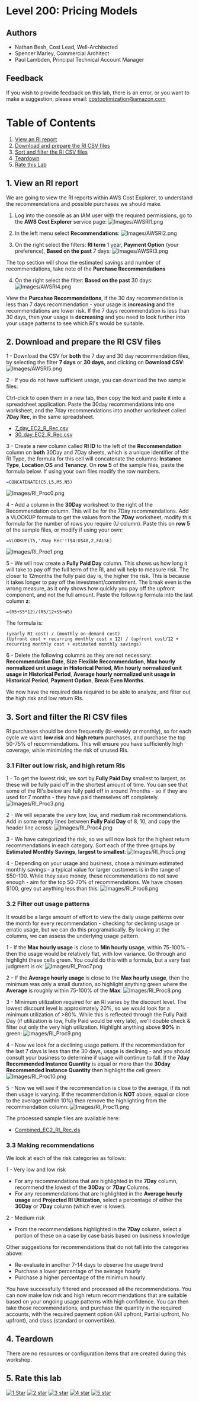 # Level 200: Pricing Models

## Authors
- Nathan Besh, Cost Lead, Well-Architected
- Spencer Marley, Commercial Architect
- Paul Lambden, Principal Technical Account Manager


## Feedback
If you wish to provide feedback on this lab, there is an error, or you want to make a suggestion, please email: costoptimization@amazon.com


# Table of Contents
1. [View an RI report](#ri_report)
2. [Download and prepare the RI CSV files](#prepare_csv)
3. [Sort and filter the RI CSV files](#filter_csv)
4. [Teardown](#tear_down)
5. [Rate this Lab](#rate_lab) 


<a name="ri_report"></a>
## 1. View an RI report
We are going to view the RI reports within AWS Cost Explorer, to understand the recommendations and possible purchases we should make.

1. Log into the console as an IAM user with the required permissions, go to the **AWS Cost Explorer** service page:
![Images/AWSRI1.png](Images/AWSRI1.png)

2. In the left menu select **Recommendations**: 
![Images/AWSRI2.png](Images/AWSRI2.png)

3. On the right select the filters: **RI term** 1 year, **Payment Option** (your preference), **Based on the past** 7 days:
![Images/AWSRI3.png](Images/AWSRI3.png)

The top section will show the estimated savings and number of recommendations, take note of the **Purchase Recommendations**

4. On the right select the filter: **Based on the past** 30 days:
![Images/AWSRI4.png](Images/AWSRI4.png)

View the **Purcahse Recommendations**, if the 30 day recommendation is less than 7 days recommendation - your usage is **increasing** and the recommendations are lower risk.  If the 7 days recommendation is less than 30 days, then your usage is **decreasing** and you need to look further into your usage patterns to see which RI's would be suitable.


<a name="prepare_csv"></a>
## 2. Download and prepare the RI CSV files
1 - Download the CSV for **both** the 7 day and 30 day recommendation files, by selecting the filter **7 days** or **30 days**, and clicking on **Download CSV**:
![Images/AWSRI5.png](Images/AWSRI5.png)

2 - If you do not have sufficient usage, you can download the two sample files:

Ctrl-click to open them in a new tab, then copy the text and paste it into a spreadsheet application. Paste the 30day recommendations into one worksheet, and the 7day recommendations into another worksheet called **7Day Rec**, in the same spreadsheet.

- [7_day_EC2_R_Rec.csv](./Code/7_day_EC2_RI_Rec.csv)
- [30_day_EC2_R_Rec.csv](./Code/30_day_EC2_RI_Rec.csv)


3 - Create a new column called **RI ID** to the left of the **Recommendation** column on **both** 30Day and 7Day sheets, which is a unique identifier of the RI Type, the formula for this cell will concatenate the columns: **Instance Type**, **Location**,**OS** and **Tenancy**. On **row 5** of the sample files, paste the formula below. If using your own files modify the row numbers.
```
=CONCATENATE(C5,L5,M5,N5)
```
![Images/RI_Proc0.png](Images/RI_Proc0.png)


4 - Add a column in the **30Day** worksheet to the right of the Recommendation column. This will be for the 7Day recommendations.  Add a VLOOKUP formula to get the values from the **7Day** worksheet, modify this formula for the number of rows you require (U column). Paste this on **row 5** of the sample files, or modify if using your own:
```
=VLOOKUP(T5,'7Day Rec'!T$4:U$48,2,FALSE)
```
![Images/RI_Proc1.png](Images/RI_Proc1.png)

5 - We will now create a **Fully Paid Day** column. This shows us how long it will take to pay off the full term of the RI, and will help to measure risk. The closer to 12months the fully paid day is, the higher the risk. This is because it takes longer to pay off the investment/commitment. The break even is the wrong measure, as it only shows how quickly you pay off the upfront component, and not the full amount.
Paste the following formula into the last column **z**:
```
=(R5+S5*12)/(R5/12+S5+W5)
```

The formula is:
```
(yearly RI cost) / (monthly on-demand cost)
(Upfront cost + recurring monthly cost x 12) / (upfront cost/12 + recurring monthly cost + estimated monthly savings)
```

6 - Delete the following columns as they are not necessary: **Recommendation Date**, **Size Flexible Recommendation**, **Max hourly normalized unit usage in Historical Period**, **Min hourly normalized unit usage in Historical Period**, **Average hourly normalized unit usage in Historical Period**, **Payment Option**, **Break Even Months**. 


We now have the required data required to be able to analyze, and filter out the high risk and low return RIs.

<a name="filter_csv"></a>
## 3. Sort and filter the RI CSV files
RI purchases should be done frequently (bi-weekly or monthly), so for each cycle we want: **low risk** and **high return** purchases, and purchase the top 50-75% of recommendations. This will ensure you have sufficiently high coverage, while minimizing the risk of unused RIs.

### 3.1 Filter out low risk, and high return RIs
1 - To get the lowest risk, we sort by **Fully Paid Day** smallest to largest, as these will be fully paid off in the shortest amount of time. You can see that some of the RI's below are fully paid off in around 7months - so if they are used for 7 months - they have paid themselves off completely.
![Images/RI_Proc3.png](Images/RI_Proc3.png)


2 - We will separate the very low, low, and medium risk recommendations. Add in some empty lines between **Fully Paid Day** of 8, 10, and copy the header line across: 
![Images/RI_Proc4.png](Images/RI_Proc4.png)


3 - We have categorized the risk, so we will now look for the highest return recommendations in each category. Sort each of the three groups by **Estimated Monthly Savings**, **largest to smallest**:
![Images/RI_Proc5.png](Images/RI_Proc5.png)


4 - Depending on your usage and business, chose a minimum estimated monthly savings - a typical value for larger customers is in the range of $50-100. While they save money, these recommendations do not save enough - aim for the top 50-70% of recommendations.  We have chosen $100, grey out anything less than this:
![Images/RI_Proc6.png](Images/RI_Proc6.png)

### 3.2 Filter out usage patterns
It would be a large amount of effort to view the daily usage patterns over the month for every recommendation - checking for declining usage or erratic usage, but we can do this programatically. By looking at the columns, we can assess the underlying usage pattern.

1 - If the **Max hourly usage** is close to **Min hourly usage**, within 75-100% - then the usage would be relatively flat, with low variance.  Go through and highlight these cells green.  You could do this with a formula, but a very fast judgment is ok:
![Images/RI_Proc7.png](Images/RI_Proc7.png)

2 - If the **Average hourly usage** is close to the **Max hourly usage**, then the minimum was only a small duration, so highlight anything green where the **Average** is roughly within 75-100% of the **Max**:
![Images/RI_Proc8.png](Images/RI_Proc8.png)

3 - Minimum utilization required for an RI varies by the discount level.  The lowest discount level is approximately 20%, so we would look for a minimum utilization of >80%. While this is reflected through the Fully Paid Day (if utilization is low, Fully Paid would be very late), we'll double check & filter out only the very high utilization. Highlight anything above **90%** in green:
![Images/RI_Proc9.png](Images/RI_Proc9.png)

4 - Now we look for a declining usage pattern. If the recommendation for the last 7 days is less than the 30 days, usage is declining - and you should consult your business to determine if usage will continue to fall. If the **7day Recommended Instance Quantity** is equal or more than the **30day Recommended Instance Quantity** then highlight the cell green:
![Images/RI_Proc10.png](Images/RI_Proc10.png)

5 - Now we will see if the recommendation is close to the average, if its not then usage is varying. If the recommendation is **NOT** above, equal or close to the average (within 10%) then remove the highlighting from the recommendation column:
![Images/RI_Proc11.png](Images/RI_Proc11.png)


The processed sample files are available here:
- [Combined_EC2_RI_Rec.xls](./Code/Combined_EC2_RI_Rec.xlsx)


### 3.3 Making recommendations
We look at each of the risk categories as follows:

1 - Very low and low risk

 - For any recommendations that are highlighted in the **7Day** column, recommend the lowest of the **30Day** or **7Day** Columns.
 - For any recommendations that are highlighted in the **Average hourly usage** and **Projected RI Utilization**, select a percentage of either the **30Day** or **7Day** column (which ever is lower).


2 - Medium risk

 - From the recommendations highlighted in the **7Day** column, select a portion of these on a case by case basis based on business knowledge  


Other suggestions for recommendations that do not fall into the categories above:

- Re-evaluate in another 7-14 days to observe the usage trend
- Purchase a lower percentage of the average hourly
- Purchase a higher percentage of the minimum hourly



You have successfully filtered and processed all the recommendations. You can now make low risk and high return recommendations that are suitable based on your ongoing usage patterns with high confidence.
You can then take those recommendations, and purchase the quantity in the required accounts, with the required payment option (All upfront, Partial upfront, No upfront), and class (standard or convertible).

<a name="tear_down"></a>
## 4. Teardown
There are no resources or configuration items that are created during this workshop. 

<a name="rate_lab"></a>
## 5. Rate this lab 
[![1 Star](Images/star.png)](https://wellarchitectedlabs.com/Cost_200_3_1star) [![2 star](Images/star.png)](https://wellarchitectedlabs.com/Cost_200_3_2star) [![3 star](Images/star.png)](https://wellarchitectedlabs.com/Cost_200_3_3star) [![4 star](Images/star.png)](https://wellarchitectedlabs.com/Cost_200_3_4star) [![5 star](Images/star.png)](https://wellarchitectedlabs.com/Cost_200_3_5star) 


    


